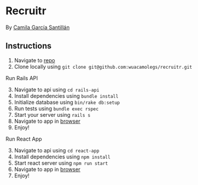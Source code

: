 # Recruitr

By [Camila García Santillán](mailto:camilagsantillan@gmail.com)

## Instructions

1. Navigate to [repo](https://github.com/wuacamolegs/recruitr.git)
2. Clone locally using
   `git clone git@github.com:wuacamolegs/recruitr.git`

Run Rails API

3. Navigate to api using `cd rails-api`
4. Install dependencies using `bundle install`
5. Initialize database using `bin/rake db:setup`
6. Run tests using `bundle exec rspec`
7. Start your server using `rails s`
8. Navigate to app in [browser](http://localhost:3000)
9. Enjoy!

Run React App

3. Navigate to api using `cd react-app`
4. Install dependencies using `npm install`
5. Start react server using `npm run start`
6. Navigate to app in [browser](http://localhost:5000)
7. Enjoy!

